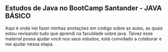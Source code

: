 ## Estudos de Java no BootCamp Santander - JAVA BÁSICO

Aqui é onde irei fazer minhas anotações em código sobre as aulas, as quais estou revisando tudo que aprendi na faculdade sobre java. Talvez esse material possa ajudar você nos seus estudos, está convidado a colaborar e me ajudar nessa etapa.
